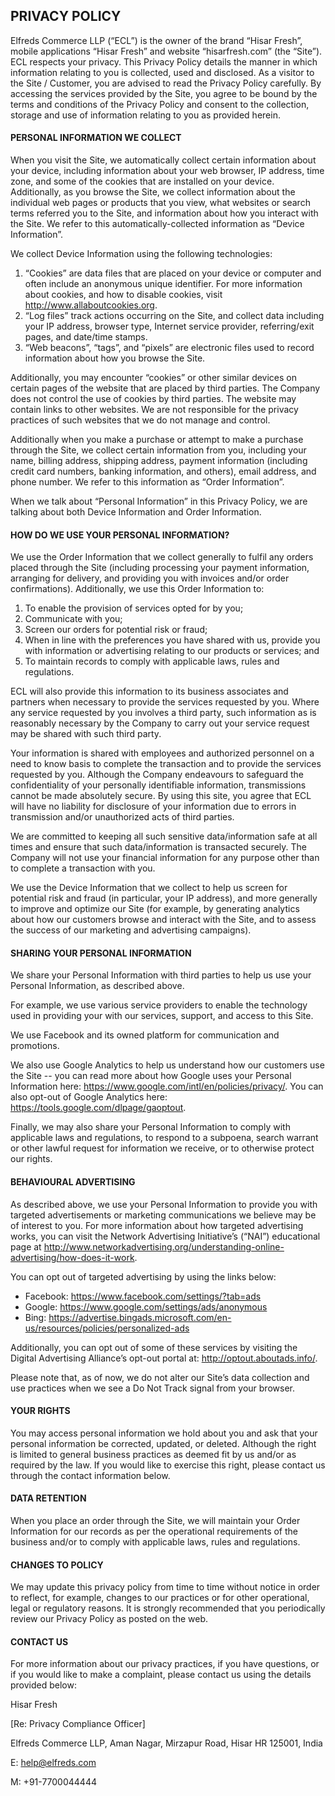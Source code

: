 ## PRIVACY POLICY

Elfreds Commerce LLP (“ECL”) is the owner of the brand “Hisar Fresh”, mobile applications “Hisar Fresh” and website “hisarfresh.com” (the “Site”). ECL respects your privacy. This Privacy Policy details the manner in which information relating to you is collected, used and disclosed. As a visitor to the Site / Customer, you are advised to read the Privacy Policy carefully. By accessing the services provided by the Site, you agree to be bound by the terms and conditions of the Privacy Policy and consent to the collection, storage and use of information relating to you as provided herein. 

#### PERSONAL INFORMATION WE COLLECT

When you visit the Site, we automatically collect certain information about your device, including information about your web browser, IP address, time zone, and some of the cookies that are installed on your device. Additionally, as you browse the Site, we collect information about the individual web pages or products that you view, what websites or search terms referred you to the Site, and information about how you interact with the Site. We refer to this automatically-collected information as “Device Information”.

We collect Device Information using the following technologies:
1.	“Cookies” are data files that are placed on your device or computer and often include an anonymous unique identifier. For more information about cookies, and how to disable cookies, visit http://www.allaboutcookies.org.
2.	“Log files” track actions occurring on the Site, and collect data including your IP address, browser type, Internet service provider, referring/exit pages, and date/time stamps.
3.	“Web beacons”, “tags”, and “pixels” are electronic files used to record information about how you browse the Site.

Additionally, you may encounter “cookies” or other similar devices on certain pages of the website that are placed by third parties. The Company does not control the use of cookies by third parties. The website may contain links to other websites. We are not responsible for the privacy practices of such websites that we do not manage and control.

Additionally when you make a purchase or attempt to make a purchase through the Site, we collect certain information from you, including your name, billing address, shipping address, payment information (including credit card numbers, banking information, and others), email address, and phone number. We refer to this information as “Order Information”.

When we talk about “Personal Information” in this Privacy Policy, we are talking about both Device Information and Order Information.

#### HOW DO WE USE YOUR PERSONAL INFORMATION?

We use the Order Information that we collect generally to fulfil any orders placed through the Site (including processing your payment information, arranging for delivery, and providing you with invoices and/or order confirmations). Additionally, we use this Order Information to:
1.	To enable the provision of services opted for by you;
2.	Communicate with you;
3.	Screen our orders for potential risk or fraud; 
4.	When in line with the preferences you have shared with us, provide you with information or advertising relating to our products or services; and
5.	To maintain records to comply with applicable laws, rules and regulations.

ECL will also provide this information to its business associates and partners when necessary to provide the services requested by you. Where any service requested by you involves a third party, such information as is reasonably necessary by the Company to carry out your service request may be shared with such third party.

Your information is shared with employees and authorized personnel on a need to know basis to complete the transaction and to provide the services requested by you. Although the Company endeavours to safeguard the confidentiality of your personally identifiable information, transmissions cannot be made absolutely secure. By using this site, you agree that ECL will have no liability for disclosure of your information due to errors in transmission and/or unauthorized acts of third parties.

We are committed to keeping all such sensitive data/information safe at all times and ensure that such data/information is transacted securely. The Company will not use your financial information for any purpose other than to complete a transaction with you.

We use the Device Information that we collect to help us screen for potential risk and fraud (in particular, your IP address), and more generally to improve and optimize our Site (for example, by generating analytics about how our customers browse and interact with the Site, and to assess the success of our marketing and advertising campaigns).

#### SHARING YOUR PERSONAL INFORMATION

We share your Personal Information with third parties to help us use your Personal Information, as described above. 

For example, we use various service providers to enable the technology used in providing your with our services, support, and access to this Site.

We use Facebook and its owned platform for communication and promotions.

We also use Google Analytics to help us understand how our customers use the Site -- you can read more about how Google uses your Personal Information here: https://www.google.com/intl/en/policies/privacy/. 
You can also opt-out of Google Analytics here: https://tools.google.com/dlpage/gaoptout.

Finally, we may also share your Personal Information to comply with applicable laws and regulations, to respond to a subpoena, search warrant or other lawful request for information we receive, or to otherwise protect our rights.

#### BEHAVIOURAL ADVERTISING

As described above, we use your Personal Information to provide you with targeted advertisements or marketing communications we believe may be of interest to you. For more information about how targeted advertising works, you can visit the Network Advertising Initiative’s (“NAI”) educational page at http://www.networkadvertising.org/understanding-online-advertising/how-does-it-work. 

You can opt out of targeted advertising by using the links below:
- Facebook: https://www.facebook.com/settings/?tab=ads
- Google: https://www.google.com/settings/ads/anonymous
- Bing: https://advertise.bingads.microsoft.com/en-us/resources/policies/personalized-ads

Additionally, you can opt out of some of these services by visiting the Digital Advertising Alliance’s opt-out portal at: http://optout.aboutads.info/.

Please note that, as of now, we do not alter our Site’s data collection and use practices when we see a Do Not Track signal from your browser.

#### YOUR RIGHTS

You may access personal information we hold about you and ask that your personal information be corrected, updated, or deleted. Although the right is limited to general business practices as deemed fit by us and/or as required by the law. If you would like to exercise this right, please contact us through the contact information below.

#### DATA RETENTION

When you place an order through the Site, we will maintain your Order Information for our records as per the operational requirements of the business and/or to comply with applicable laws, rules and regulations.

#### CHANGES TO POLICY

We may update this privacy policy from time to time without notice in order to reflect, for example, changes to our practices or for other operational, legal or regulatory reasons. It is strongly recommended that you periodically review our Privacy Policy as posted on the web.

#### CONTACT US

For more information about our privacy practices, if you have questions, or if you would like to make a complaint, please contact us using the details provided below:

Hisar Fresh

[Re: Privacy Compliance Officer]

Elfreds Commerce LLP, Aman Nagar, Mirzapur Road, Hisar HR 125001, India

E: help@elfreds.com 

M: +91-7700044444
